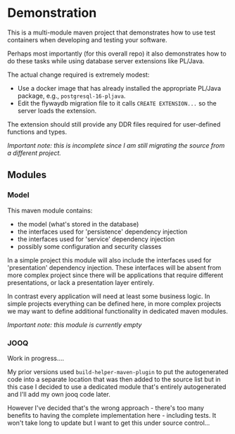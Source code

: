 # Demonstration

This is a multi-module maven project that demonstrates how to use test containers
when developing and testing your software.

Perhaps most importantly (for this overall repo) it also demonstrates how to do
these tasks while using database server extensions like PL/Java.

The actual change required is extremely modest:

- Use a docker image that has already installed the appropriate PL/Java package, e.g., `postgresql-16-pljava`.
- Edit the flywaydb migration file to it calls `CREATE EXTENSION...` so the server loads the extension.

The extension should still provide any DDR files required for user-defined functions and types.

*Important note: this is incomplete since I am still migrating the source from a different project.*

## Modules

### Model

This maven module contains:

- the model (what's stored in the database)
- the interfaces used for 'persistence' dependency injection
- the interfaces used for 'service' dependency injection
- possibly some configuration and security classes

In a simple project this module will also include the interfaces
used for 'presentation' dependency injection. These interfaces will
be absent from more complex project since there will be applications
that require different presentations, or lack a presentation layer
entirely.

In contrast every application will need at least some business logic.
In simple projects everything can be defined here, in more complex
projects we may want to define additional functionality in dedicated
maven modules.

*Important note: this module is currently empty*

### JOOQ

Work in progress....

My prior versions used `build-helper-maven-plugin` to put the
autogenerated code into a separate location that was then added
to the source list but in this case I decided to use a dedicated
module that's entirely autogenerated and I'll add my own jooq
code later.

However I've decided that's the wrong approach - there's too many
benefits to having the complete implementation here - including
tests. It won't take long to update but I want to get this under
source control...